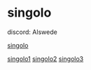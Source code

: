 # singolo

discord: Alswede

[singolo](https://alswede.github.io/singolo)  

[singolo1](https://alswede.github.io/singolo/singolo1) 
[singolo2](https://alswede.github.io/singolo/singolo2) 
[singolo3](https://alswede.github.io/singolo/singolo3) 

